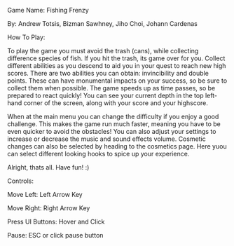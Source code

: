 Game Name: Fishing Frenzy

By: Andrew Totsis, Bizman Sawhney, Jiho Choi, Johann Cardenas

How To Play:

To play the game you must avoid the trash (cans), while collecting difference species of fish. If you hit the trash, its game over for you. 
Collect different abilities as you descend to aid you in your quest to reach new high scores. There are two abilities you can obtain: 
invincibility and double points. These can have monumental impacts on your success, so be sure to collect them when possible. The game speeds
up as time passes, so be prepared to react quickly! You can see your current depth in the top left-hand corner of the screen, along with your
score and your highscore.

When at the main menu you can change the difficulty if you enjoy a good challenge. This makes the game run much faster, meaning you have to 
be even quicker to avoid the obstacles! You can also adjust your settings to increase or decrease the music and sound effects volume. Cosmetic
changes can also be selected by heading to the cosmetics page. Here yuou can select different looking hooks to spice up your experience.

Alright, thats all. Have fun! :)


Controls:

Move Left: Left Arrow Key

Move Right: Right Arrow Key

Press UI Buttons: Hover and Click

Pause: ESC or click pause button
